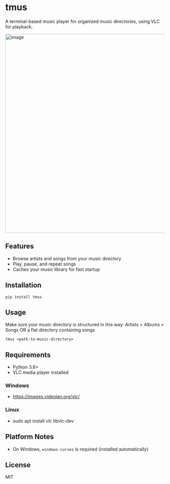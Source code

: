 # tmus

A terminal-based music player for organized music directories, using VLC for playback.

<img width="1249" height="628" alt="image" src="https://github.com/user-attachments/assets/f636b437-4a37-4f14-822d-b0a7131220f3" />


## Features
- Browse artists and songs from your music directory
- Play, pause, and repeat songs
- Caches your music library for fast startup

## Installation

```
pip install tmus
```

## Usage

Make sure your music directory is structured in this way:
Artists > Albums > Songs
OR 
a flat directory containing songs

```
tmus <path-to-music-directory>
```

## Requirements
- Python 3.8+
- VLC media player installed
### Windows 
- https://images.videolan.org/vlc/
### Linux
- sudo apt install vlc libvlc-dev

## Platform Notes
- On Windows, `windows-curses` is required (installed automatically)

## License
MIT
